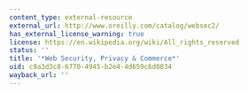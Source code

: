 ```yaml
---
content_type: external-resource
external_url: http://www.oreilly.com/catalog/websec2/
has_external_license_warning: true
license: https://en.wikipedia.org/wiki/All_rights_reserved
status: ''
title: '*Web Security, Privacy & Commerce*'
uid: c9a3d3c8-6770-4945-b2e4-4d659c6d0834
wayback_url: ''
---
```

